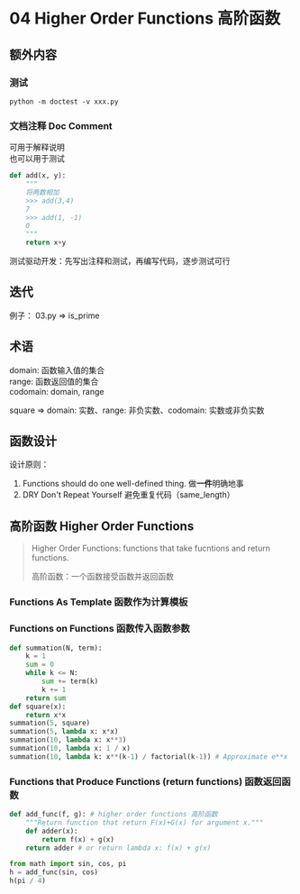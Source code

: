 # 04 Higher Order Functions 高阶函数

## 额外内容

### 测试

```console
python -m doctest -v xxx.py
```

### 文档注释 Doc Comment
可用于解释说明<br>
也可以用于测试

```python
def add(x, y):
    """ 
    将两数相加
    >>> add(3,4)
    7
    >>> add(1, -1)
    0
    """
    return x+y
```
测试驱动开发：先写出注释和测试，再编写代码，逐步测试可行


## 迭代
例子： 03.py => is_prime

## 术语
domain: 函数输入值的集合<br>
range: 函数返回值的集合<br>
codomain: domain, range

square => domain: 实数、range: 非负实数、codomain: 实数或非负实数

## 函数设计

设计原则：
1. Functions should do one well-defined thing. 做**一件**明确地事
2. DRY Don't Repeat Yourself 避免重复代码（same_length）

## 高阶函数 Higher Order Functions

> Higher Order Functions: functions that take fucntions and return functions.
> 
> 高阶函数：一个函数接受函数并返回函数

### Functions As Template 函数作为计算模板

### Functions on Functions 函数传入函数参数
```python
def summation(N, term):
    k = 1
    sum = 0
    while k <= N:
        sum += term(k)
        k += 1
    return sum
def square(x):
    return x*x
summation(5, square)
summation(5, lambda x: x*x)
summation(10, lambda x: x**3)
summation(10, lambda x: 1 / x)
summation(10, lambda k: x**(k-1) / factorial(k-1)) # Approximate e**x
```

### Functions that Produce Functions (return functions) 函数返回函数
```python
def add_func(f, g): # higher order functions 高阶函数
    """Return function that return F(x)+G(x) for argument x."""
    def adder(x):
        return f(x) + g(x)
    return adder # or return lambda x: f(x) + g(x)

from math import sin, cos, pi
h = add_func(sin, cos)
h(pi / 4)
```